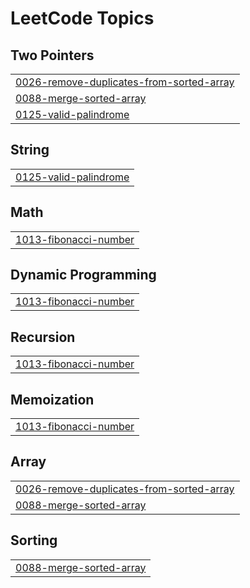 

<!---LeetCode Topics Start-->
# LeetCode Topics
## Two Pointers
|  |
| ------- |
| [0026-remove-duplicates-from-sorted-array](https://github.com/varshinimane/DSA-Java/tree/master/0026-remove-duplicates-from-sorted-array) |
| [0088-merge-sorted-array](https://github.com/varshinimane/DSA-Java/tree/master/0088-merge-sorted-array) |
| [0125-valid-palindrome](https://github.com/varshinimane/DSA-Java/tree/master/0125-valid-palindrome) |
## String
|  |
| ------- |
| [0125-valid-palindrome](https://github.com/varshinimane/DSA-Java/tree/master/0125-valid-palindrome) |
## Math
|  |
| ------- |
| [1013-fibonacci-number](https://github.com/varshinimane/DSA-Java/tree/master/1013-fibonacci-number) |
## Dynamic Programming
|  |
| ------- |
| [1013-fibonacci-number](https://github.com/varshinimane/DSA-Java/tree/master/1013-fibonacci-number) |
## Recursion
|  |
| ------- |
| [1013-fibonacci-number](https://github.com/varshinimane/DSA-Java/tree/master/1013-fibonacci-number) |
## Memoization
|  |
| ------- |
| [1013-fibonacci-number](https://github.com/varshinimane/DSA-Java/tree/master/1013-fibonacci-number) |
## Array
|  |
| ------- |
| [0026-remove-duplicates-from-sorted-array](https://github.com/varshinimane/DSA-Java/tree/master/0026-remove-duplicates-from-sorted-array) |
| [0088-merge-sorted-array](https://github.com/varshinimane/DSA-Java/tree/master/0088-merge-sorted-array) |
## Sorting
|  |
| ------- |
| [0088-merge-sorted-array](https://github.com/varshinimane/DSA-Java/tree/master/0088-merge-sorted-array) |
<!---LeetCode Topics End-->